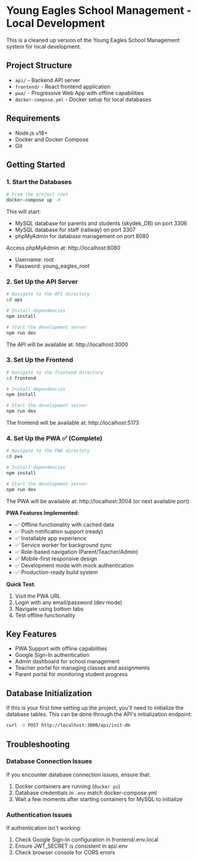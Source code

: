 # Young Eagles School Management - Local Development

This is a cleaned up version of the Young Eagles School Management system for local development.

## Project Structure

- `api/` - Backend API server
- `frontend/` - React frontend application  
- `pwa/` - Progressive Web App with offline capabilities
- `docker-compose.yml` - Docker setup for local databases

## Requirements

- Node.js v18+
- Docker and Docker Compose
- Git

## Getting Started

### 1. Start the Databases

```bash
# From the project root
docker-compose up -d
```

This will start:
- MySQL database for parents and students (skydek_DB) on port 3306
- MySQL database for staff (railway) on port 3307
- phpMyAdmin for database management on port 8080

Access phpMyAdmin at: http://localhost:8080
- Username: root
- Password: young_eagles_root

### 2. Set Up the API Server

```bash
# Navigate to the API directory
cd api

# Install dependencies
npm install

# Start the development server
npm run dev
```

The API will be available at: http://localhost:3000

### 3. Set Up the Frontend

```bash
# Navigate to the frontend directory
cd frontend

# Install dependencies
npm install

# Start the development server
npm run dev
```

The frontend will be available at: http://localhost:5173

### 4. Set Up the PWA ✅ (Complete)

```bash
# Navigate to the PWA directory
cd pwa

# Install dependencies
npm install

# Start the development server
npm run dev
```

The PWA will be available at: http://localhost:3004 (or next available port)

**PWA Features Implemented:**
- ✅ Offline functionality with cached data
- ✅ Push notification support (ready)
- ✅ Installable app experience
- ✅ Service worker for background sync
- ✅ Role-based navigation (Parent/Teacher/Admin)
- ✅ Mobile-first responsive design
- ✅ Development mode with mock authentication
- ✅ Production-ready build system

**Quick Test:**
1. Visit the PWA URL
2. Login with any email/password (dev mode)
3. Navigate using bottom tabs
4. Test offline functionality

## Key Features

- PWA Support with offline capabilities
- Google Sign-In authentication
- Admin dashboard for school management
- Teacher portal for managing classes and assignments
- Parent portal for monitoring student progress

## Database Initialization

If this is your first time setting up the project, you'll need to initialize the database tables. This can be done through the API's initialization endpoint:

```bash
curl -X POST http://localhost:3000/api/init-db
```

## Troubleshooting

### Database Connection Issues

If you encounter database connection issues, ensure that:
1. Docker containers are running (`docker ps`)
2. Database credentials in `.env` match docker-compose.yml
3. Wait a few moments after starting containers for MySQL to initialize

### Authentication Issues

If authentication isn't working:
1. Check Google Sign-In configuration in frontend/.env.local
2. Ensure JWT_SECRET is consistent in api/.env
3. Check browser console for CORS errors

